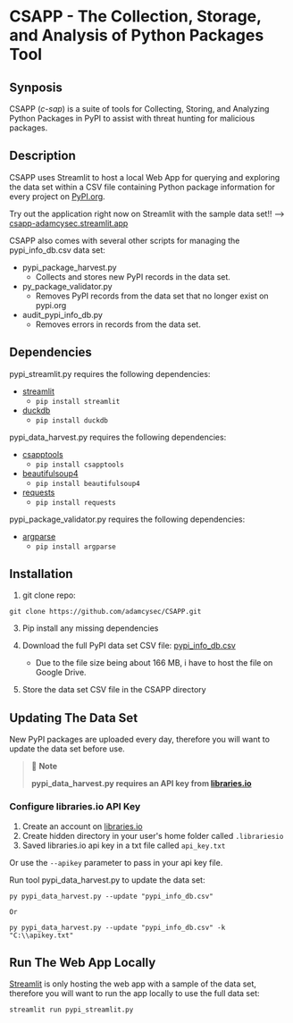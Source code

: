 # CSAPP - The Collection, Storage, and Analysis of Python Packages Tool

## Synposis

CSAPP (*c-sap*) is a suite of tools for Collecting, Storing, and Analyzing Python Packages in PyPI to assist with threat hunting for malicious packages. 

## Description

CSAPP uses Streamlit to host a local Web App for querying and exploring the data set within a CSV file containing Python package information for every project on [PyPI.org](https://pypi.org/).

Try out the application right now on Streamlit with the sample data set!! --> [csapp-adamcysec.streamlit.app](https://csapp-adamcysec.streamlit.app/)

CSAPP also comes with several other scripts for managing the pypi_info_db.csv data set:

- pypi_package_harvest.py
  - Collects and stores new PyPI records in the data set.
- py_package_validator.py
  - Removes PyPI records from the data set that no longer exist on pypi.org
- audit_pypi_info_db.py
  - Removes errors in records from the data set.

## Dependencies
pypi_streamlit.py requires the following dependencies:
- [streamlit](https://pypi.org/project/streamlit/)
  - `pip install streamlit` 
- [duckdb](https://pypi.org/project/duckdb/)
  - `pip install duckdb` 

pypi_data_harvest.py requires the following dependencies:
- [csapptools](https://pypi.org/project/csapptools/)
  - `pip install csapptools`
- [beautifulsoup4](https://pypi.org/project/beautifulsoup4/)
  - `pip install beautifulsoup4`
- [requests](https://pypi.org/project/requests/)
  - `pip install requests`

pypi_package_validator.py requires the following dependencies:
- [argparse](https://pypi.org/project/argparse/)
  - `pip install argparse`

## Installation

1. git clone repo:

```
git clone https://github.com/adamcysec/CSAPP.git
```

3. Pip install any missing dependencies 

4. Download the full PyPI data set CSV file: [pypi_info_db.csv](https://drive.google.com/file/d/1KXrtPr2qzZ91F6DLiPbZEwpIV0S6eGjR)
   - Due to the file size being about 166 MB, i have to host the file on Google Drive.

5. Store the data set CSV file in the CSAPP directory

## Updating The Data Set

New PyPI packages are uploaded every day, therefore you will want to update the data set before use.

> 📘 **Note**
>
> **pypi_data_harvest.py requires an API key from [libraries.io](https://libraries.io/)**

### Configure libraries.io API Key

1. Create an account on [libraries.io](https://libraries.io/)
2. Create hidden directory in your user's home folder called `.librariesio`
3. Saved libraries.io api key in a txt file called `api_key.txt`

Or use the `--apikey` parameter to pass in your api key file.

Run tool pypi_data_harvest.py to update the data set:

```
py pypi_data_harvest.py --update "pypi_info_db.csv"

Or

py pypi_data_harvest.py --update "pypi_info_db.csv" -k "C:\\apikey.txt"
```

## Run The Web App Locally

[Streamlit](https://csapp-adamcysec.streamlit.app/) is only hosting the web app with a sample of the data set, therefore you will want to run the app locally to use the full data set:

```
streamlit run pypi_streamlit.py
```
